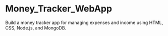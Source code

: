 # Money_Tracker_WebApp

Build a money tracker app for
managing expenses and income
using HTML, CSS, Node.js, and
MongoDB.
